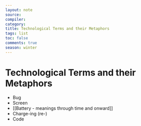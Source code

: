 ```yaml
---
layout: note
source:
compiler:
category:
title: Technological Terms and their Metaphors
tags: list 
toc: false
comments: true
season: winter
---
```


# Technological Terms and their Metaphors

* Bug
* Screen
* [[Battery - meanings through time and onward]]
* Charge-ing (re-)
* Code
